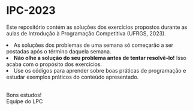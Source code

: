 # IPC-2023

Este repositório contém as soluções dos exercícios propostos durante as aulas de Introdução à Programação Competitiva (UFRGS, 2023).
<li>As soluções dos problemas de uma semana só começarão a ser postadas após o término daquela semana.</li>
<li><b>Não olhe a solução do seu problema antes de tentar resolvê-lo!</b> Isso acaba com o propósito dos exercícios.</li>
<li>Use os códigos para aprender sobre boas práticas de programação e estudar exemplos práticos do conteúdo apresentado.</li>

<br>Bons estudos!
<br>Equipe do LPC
